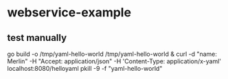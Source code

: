# webservice-example

## test manually

go build -o /tmp/yaml-hello-world
/tmp/yaml-hello-world &
curl -d "name: Merlin"  -H "Accept: application/json"   -H 'Content-Type: application/x-yaml' localhost:8080/helloyaml
pkill -9 -f "yaml-hello-world"